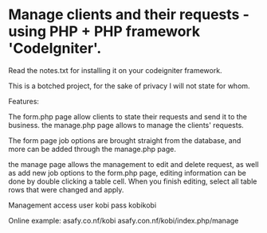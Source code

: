 # Manage clients and their requests - using PHP + PHP framework 'CodeIgniter'.

Read the notes.txt for installing it on your codeigniter framework.

This is a botched project, for the sake of privacy I will not state for whom.

Features:

The form.php page allow clients to state their requests and send it to the business.
the manage.php page allows to manage the clients' requests.

The form page job options are brought straight from the database, and more can be added through the manage.php page.

the manage page allows the management to edit and delete request, as well as add new job options to the form.php page,
editing information can be done by double clicking a table cell.
When you finish editing, select all table rows that were changed and apply.

Management access
user kobi
pass kobikobi

Online example:
asafy.co.nf/kobi
asafy.con.nf/kobi/index.php/manage
